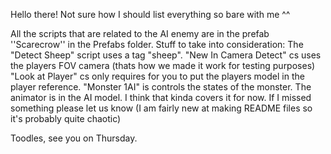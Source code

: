 Hello there!
Not sure how I should list everything so bare with me ^^

All the scripts that are related to the AI enemy are in the prefab ''Scarecrow'' in the Prefabs folder.
Stuff to take into consideration: 
The "Detect Sheep" script uses a tag "sheep".
"New In Camera Detect" cs uses the players FOV camera (thats how we made it work for testing purposes)
"Look at Player" cs only requires for you to put the players model in the player reference.
"Monster 1AI" is controls the states of the monster. The animator is in the AI model. 
I think that kinda covers it for now. If I missed something please let us know (I am fairly new at making README files so it's probably quite chaotic) 

Toodles, see you on Thursday.